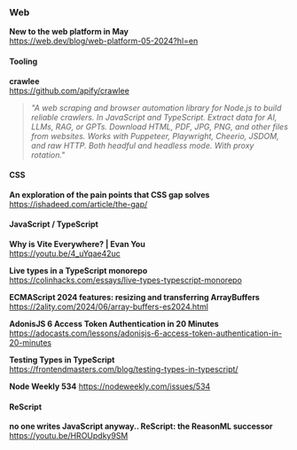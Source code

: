 ### Web

**New to the web platform in May**  
https://web.dev/blog/web-platform-05-2024?hl=en

#### Tooling

**crawlee**  
https://github.com/apify/crawlee

> _"A web scraping and browser automation library for Node.js to build
> reliable crawlers. In JavaScript and TypeScript. Extract data for AI, LLMs,
> RAG, or GPTs. Download HTML, PDF, JPG, PNG, and other files from websites.
> Works with Puppeteer, Playwright, Cheerio, JSDOM, and raw HTTP. Both headful
> and headless mode. With proxy rotation."_

#### CSS

**An exploration of the pain points that CSS gap solves**  
https://ishadeed.com/article/the-gap/

#### JavaScript / TypeScript

**Why is Vite Everywhere? | Evan You**  
https://youtu.be/4_uYqae42uc

**Live types in a TypeScript monorepo**  
https://colinhacks.com/essays/live-types-typescript-monorepo

**ECMAScript 2024 features: resizing and transferring ArrayBuffers**  
https://2ality.com/2024/06/array-buffers-es2024.html

**AdonisJS 6 Access Token Authentication in 20 Minutes**  
https://adocasts.com/lessons/adonisjs-6-access-token-authentication-in-20-minutes

**Testing Types in TypeScript**  
https://frontendmasters.com/blog/testing-types-in-typescript/

**Node Weekly 534**
https://nodeweekly.com/issues/534

#### ReScript

**no one writes JavaScript anyway.. ReScript: the ReasonML successor**  
https://youtu.be/HROUpdky9SM
